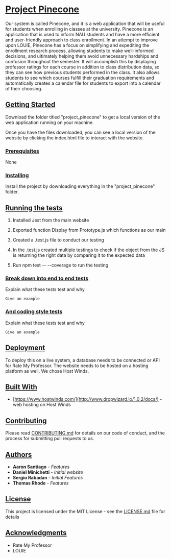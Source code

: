 # [Project Pinecone](https://github.com/UnlimitedDrip/ProjectPinecone/)

Our system is called Pinecone, and it is a web application that will be useful for students when enrolling in classes at the university. Pinecone is an application that is used to inform NAU students and have a more efficient and user-friendly approach to class enrollment. In an attempt to improve upon LOUIE, Pinecone has a focus on simplifying and expediting the enrollment research process, allowing students to make well-informed decisions, and ultimately helping them avoid unnecessary hardships and confusion throughout the semester. It will accomplish this by displaying professor ratings for each course in addition to class distribution data, so they can see how previous students performed in the class. It also allows students to see which courses fulfill their graduation requirements and automatically creates a calendar file for students to export into a calendar of their choosing.


## [Getting Started](https://github.com/UnlimitedDrip/ProjectPinecone/#getting-started)

Download the folder titled "project\_pinecone" to get a local version of the web application running on your machine.

Once you have the files downloaded, you can see a local version of the website by clicking the index.html file to interact with the website.


### [Prerequisites](https://github.com/UnlimitedDrip/ProjectPinecone/#prerequisites)

None


### [Installing](https://github.com/UnlimitedDrip/ProjectPinecone/#installing)

Install the project by downloading everything in the "project\_pinecone" folder.


## [Running the tests](https://github.com/UnlimitedDrip/ProjectPinecone/#running-the-tests)

1. Installed Jest from the main website
   
2. Exported function Display from Prototype.js which functions as our main

3. Created a .test.js file to conduct our testing
   
4. In the .test.js created multiple testings to check if the object from the JS is returning the right data by comparing it to the expected data
   
5. Run npm test -- --coverage to run the testing


### [Break down into end to end tests](https://github.com/UnlimitedDrip/ProjectPinecone/#break-down-into-end-to-end-tests)

Explain what these tests test and why

    Give an example


### [And coding style tests](https://github.com/UnlimitedDrip/ProjectPinecone/#and-coding-style-tests)

Explain what these tests test and why

    Give an example


## [Deployment](https://github.com/UnlimitedDrip/ProjectPinecone/#deployment)

To deploy this on a live system, a database needs to be connected or API for Rate My Professor. The website needs to be hosted on a hosting platform as well. We chose Host Winds.


## [Built With](https://github.com/UnlimitedDrip/ProjectPinecone/#built-with)

- [https://www.hostwinds.com/](http://www.dropwizard.io/1.0.2/docs/) - web hosting on Host Winds


## [Contributing](https://github.com/UnlimitedDrip/ProjectPinecone/#contributing)

Please read [CONTRIBUTING.md](https://github.com/UnlimitedDrip/ProjectPinecone/blob/main/CONTRIBUTING.md) for details on our code of conduct, and the process for submitting pull requests to us.


## [Authors](https://github.com/UnlimitedDrip/ProjectPinecone/#authors)

- **Aaron Santiago** - _Features_
- **Daniel Minichetti** - _Initial website_
- **Sergio Rabadan** - _Initial Features_
- **Thomas Rhode** - _Features_

## [License](https://github.com/UnlimitedDrip/ProjectPinecone/#license)

This project is licensed under the MIT License - see the [LICENSE.md](https://gist.github.com/PurpleBooth/LICENSE.md) file for details


## [Acknowledgments](https://github.com/UnlimitedDrip/ProjectPinecone/#acknowledgments)

- Rate My Professor
- LOUIE
